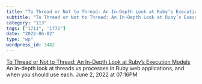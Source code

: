 ```yaml
---
title: "To Thread or Not to Thread: An In-Depth Look at Ruby’s Execution Models"
subtitle: "To Thread or Not to Thread: An In-Depth Look at Ruby’s Execution Models"
category: "113"
tags: ["1711", "1772"]
date: "2022-06-02"
type: "wp"
wordpress_id: 3482
---
```

[ To Thread or Not to Thread: An In-Depth Look at Ruby’s Execution Models](https://shopify.engineering/ruby-execution-models)
 An in-depth look at threads vs processes in Ruby web applications, and when you should use each.
June 2, 2022 at 07:16PM